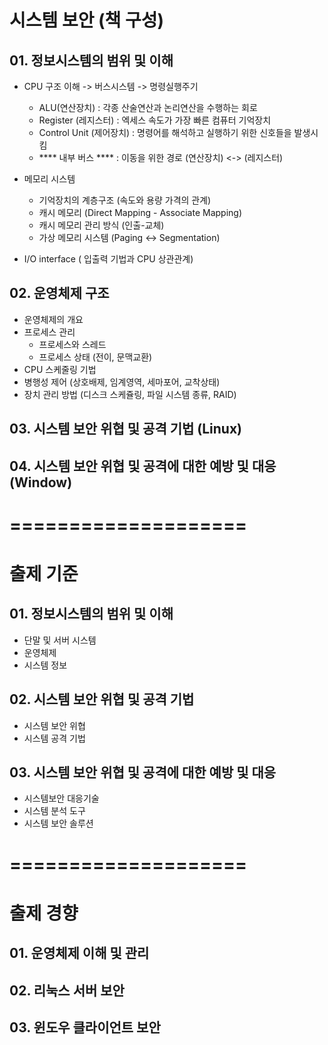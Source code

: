 
# 시스템 보안 (책 구성)


## 01. 정보시스템의 범위 및 이해

- CPU 구조 이해 -> 버스시스템 -> 명령실행주기 
  * ALU(연산장치) : 각종 산술연산과 논리연산을 수행하는 회로 
  * Register (레지스터) : 엑세스 속도가 가장 빠른 컴퓨터 기억장치
  * Control Unit (제어장치) : 명령어를 해석하고 실행하기 위한 신호들을 발생시킴
  * **** 내부 버스 **** : 이동을 위한 경로 (연산장치) <-> (레지스터)

- 메모리 시스템 
  * 기억장치의 계층구조 (속도와 용량 가격의 관계)
  * 캐시 메모리 (Direct Mapping - Associate Mapping) 
  * 캐시 메모리 관리 방식 (인출-교체)
  * 가상 메모리 시스템 (Paging <-> Segmentation)

- I/O interface ( 입출력 기법과 CPU 상관관계)


## 02. 운영체제 구조

- 운영체제의 개요 
- 프로세스 관리 
  * 프로세스와 스레드 
  * 프로세스 상태 (전이, 문맥교환)
- CPU 스케줄링 기법 
- 병행성 제어 (상호배제, 임계영역, 세마포어, 교착상태)
- 장치 관리 방법 (디스크 스케쥴링, 파일 시스템 종류, RAID)

## 03. 시스템 보안 위협 및 공격 기법 (Linux)
## 04. 시스템 보안 위협 및 공격에 대한 예방 및 대응 (Window)



# ====================
# 출제 기준

## 01. 정보시스템의 범위 및 이해
- 단말 및 서버 시스템
- 운영체제
-  시스템 정보


## 02. 시스템 보안 위협 및 공격 기법
- 시스템 보안 위협
- 시스템 공격 기법

## 03. 시스템 보안 위협 및 공격에 대한 예방 및 대응
- 시스템보안 대응기술
- 시스템 분석 도구
- 시스템 보안 솔루션 

# ====================
# 출제 경향 

## 01. 운영체제 이해 및 관리

## 02. 리눅스 서버 보안

## 03. 윈도우 클라이언트 보안 